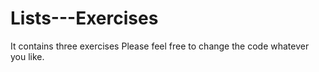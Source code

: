 # Lists---Exercises
It contains three exercises
Please feel free to change the code whatever you like. 

